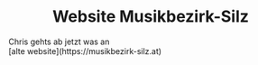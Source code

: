 <div align="center">
  <h1>Website Musikbezirk-Silz</h1>
</div>
<div>
Chris gehts ab jetzt was an
</div>
[alte website](https://musikbezirk-silz.at)
